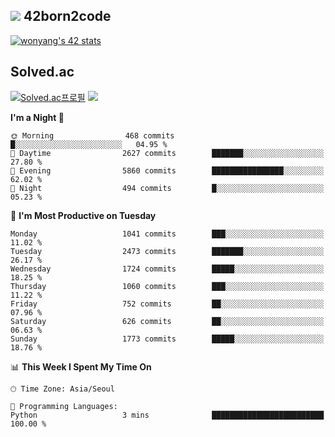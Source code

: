 
## <img src="https://img.shields.io/badge/-000000?style=flat&logo=42&logoColor=white"> 42born2code
<!--[![wonyang's 42 stats](https://badge42.vercel.app/api/v2/cl5nhe5b6007809kydha7ht42/stats?cursusId=21&coalitionId=88)](https://profile.intra.42.fr/users/wonyang)-->

[![wonyang's 42 stats](https://badge.mediaplus.ma/starryblue/wonyang?1337Badge=off&UM6P=off)](https://github.com/oakoudad/badge42)

## Solved.ac
[![Solved.ac프로필](http://mazassumnida.wtf/api/v2/generate_badge?boj=bennyws)](https://solved.ac/bennyws)
<a href="https://solved.ac/bennyws"><img src="http://mazandi.herokuapp.com/api?handle=bennyws&theme=cold"/></a>

<!--START_SECTION:waka-->
**I'm a Night 🦉** 

```text
🌞 Morning                468 commits         █░░░░░░░░░░░░░░░░░░░░░░░░   04.95 % 
🌆 Daytime                2627 commits        ███████░░░░░░░░░░░░░░░░░░   27.80 % 
🌃 Evening                5860 commits        ████████████████░░░░░░░░░   62.02 % 
🌙 Night                  494 commits         █░░░░░░░░░░░░░░░░░░░░░░░░   05.23 % 
```
📅 **I'm Most Productive on Tuesday** 

```text
Monday                   1041 commits        ███░░░░░░░░░░░░░░░░░░░░░░   11.02 % 
Tuesday                  2473 commits        ███████░░░░░░░░░░░░░░░░░░   26.17 % 
Wednesday                1724 commits        █████░░░░░░░░░░░░░░░░░░░░   18.25 % 
Thursday                 1060 commits        ███░░░░░░░░░░░░░░░░░░░░░░   11.22 % 
Friday                   752 commits         ██░░░░░░░░░░░░░░░░░░░░░░░   07.96 % 
Saturday                 626 commits         ██░░░░░░░░░░░░░░░░░░░░░░░   06.63 % 
Sunday                   1773 commits        █████░░░░░░░░░░░░░░░░░░░░   18.76 % 
```


📊 **This Week I Spent My Time On** 

```text
🕑︎ Time Zone: Asia/Seoul

💬 Programming Languages: 
Python                   3 mins              █████████████████████████   100.00 % 
```


<!--END_SECTION:waka-->
